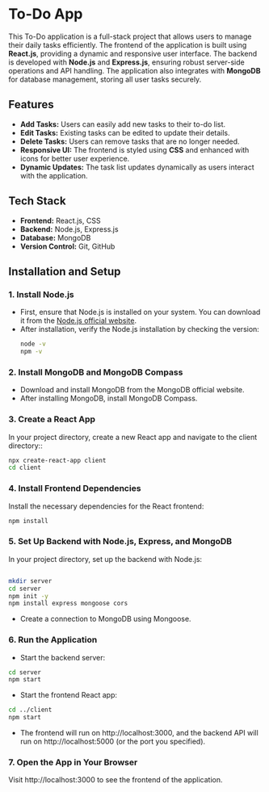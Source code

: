 # To-Do App

This To-Do application is a full-stack project that allows users to manage their daily tasks efficiently. The frontend of the application is built using **React.js**, providing a dynamic and responsive user interface. The backend is developed with **Node.js** and **Express.js**, ensuring robust server-side operations and API handling. The application also integrates with **MongoDB** for database management, storing all user tasks securely.

## Features
- **Add Tasks:** Users can easily add new tasks to their to-do list.
- **Edit Tasks:** Existing tasks can be edited to update their details.
- **Delete Tasks:** Users can remove tasks that are no longer needed.
- **Responsive UI:** The frontend is styled using **CSS** and enhanced with icons for better user experience.
- **Dynamic Updates:** The task list updates dynamically as users interact with the application.

## Tech Stack
- **Frontend:** React.js, CSS
- **Backend:** Node.js, Express.js
- **Database:** MongoDB
- **Version Control:** Git, GitHub

## Installation and Setup

### 1. Install Node.js
- First, ensure that Node.js is installed on your system. You can download it from the [Node.js official website](https://nodejs.org/).
- After installation, verify the Node.js installation by checking the version:
  ```bash
  node -v
  npm -v
  ```
### 2. Install MongoDB and MongoDB Compass
- Download and install MongoDB from the MongoDB official website.
- After installing MongoDB, install MongoDB Compass.

### 3. Create a React App
In your project directory, create a new React app and navigate to the client directory::
```bash
npx create-react-app client
cd client
```
### 4. Install Frontend Dependencies
Install the necessary dependencies for the React frontend:
```bash
npm install
```
### 5. Set Up Backend with Node.js, Express, and MongoDB
In your project directory, set up the backend with Node.js:
```bash

mkdir server
cd server
npm init -y
npm install express mongoose cors
```
- Create a connection to MongoDB using Mongoose.
### 6. Run the Application
- Start the backend server:

```bash
cd server
npm start
```
- Start the frontend React app:
```bash
cd ../client
npm start
```
- The frontend will run on http://localhost:3000, and the backend API will run on http://localhost:5000 (or the port you specified).

### 7. Open the App in Your Browser
Visit http://localhost:3000 to see the frontend of the application.




